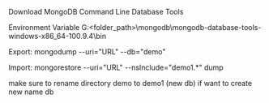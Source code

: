 Download MongoDB
Command Line Database Tools


Environment Variable
G:\<folder_path>\mongodb\mongodb-database-tools-windows-x86_64-100.9.4\bin


Export:
mongodump --uri="URL" --db="demo"

Import:
mongorestore
--uri="URL"
--nsInclude="demo1.*" dump

make sure to rename directory demo to demo1 (new db) if want to create new name db